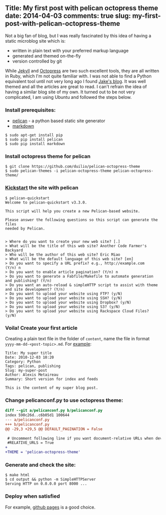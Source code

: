 Title: My first post with pelican octopress theme
date: 2014-04-03
comments: true
slug: my-first-post-with-pelican-octopress-theme
---

<!-- PELICAN_BEGIN_SUMMARY -->
Not a big fan of blog, but I was really fascinated by this idea of having a
static microblog site which is:

 * written in plain text with your preferred markup language
 * generated and themed on-the-fly
 * version controlled by git

While [Jekyll](http://jekyllrb.com) and [Octopress](http://octopress.org) are
two such excellent tools, they are all written in Ruby, which I'm not quite
familiar with.  I was not able to find a Python equivalent tool until not very
long ago I found [Jake's blog](http://jakevdp.github.io).  It was well themed
and all the articles are great to read.  I can't refrain the idea of having
a similar blog site of my own.  It turned out to be not very complicated, I
am using Ubuntu and followed the steps below.

<!-- PELICAN_END_SUMMARY -->

### Install prerequisites:

 * [pelican](http://getpelican.com) - a python based static site generator
 * [markdown](http://https://help.github.com/articles/markdown-basics)

``` shell
$ sudo apt-get install pip
$ sudo pip install pelican
$ sudo pip install markdown
```

### Install octopress theme for pelican

``` shell
$ git clone https://github.com/duilio/pelican-octopress-theme
$ sudo pelican-themes -i pelican-octopress-theme pelican-octopress-theme/
```

### [Kickstart](http://docs.getpelican.com/en/3.3.0/getting_started.html) the site with pelican

``` shell
$ pelican-quickstart 
Welcome to pelican-quickstart v3.3.0.

This script will help you create a new Pelican-based website.

Please answer the following questions so this script can generate the files
needed by Pelican.

    
> Where do you want to create your new web site? [.] 
> What will be the title of this web site? Another Code Farmer's Backyard
> Who will be the author of this web site? Eric Miao
> What will be the default language of this web site? [en] 
> Do you want to specify a URL prefix? e.g., http://example.com   (Y/n) n
> Do you want to enable article pagination? (Y/n) n
> Do you want to generate a Fabfile/Makefile to automate generation and publishing? (Y/n) 
> Do you want an auto-reload & simpleHTTP script to assist with theme and site development? (Y/n) 
> Do you want to upload your website using FTP? (y/N) 
> Do you want to upload your website using SSH? (y/N) 
> Do you want to upload your website using Dropbox? (y/N) 
> Do you want to upload your website using S3? (y/N) 
> Do you want to upload your website using Rackspace Cloud Files? (y/N) 
```

### Voila! Create your first article

Creating a plain text file in the folder of `content`, name the file in format
`yyyy-mm-dd-<post-topic>.md`.  For [example](http://docs.getpelican.com/en/3.3.0/getting_started.html#writing-content-using-pelican):


```
Title: My super title
Date: 2010-12-03 10:20
Category: Python
Tags: pelican, publishing
Slug: my-super-post
Author: Alexis Metaireau
Summary: Short version for index and feeds

This is the content of my super blog post.
```

### Change pelicanconf.py to use octopress theme:

``` diff
diff --git a/pelicanconf.py b/pelicanconf.py
index 590c26d..c6b05d1 100644
--- a/pelicanconf.py
+++ b/pelicanconf.py
@@ -29,3 +29,5 @@ DEFAULT_PAGINATION = False
 
 # Uncomment following line if you want document-relative URLs when developing
 #RELATIVE_URLS = True
+
+THEME = 'pelican-octopress-theme'
```

### Generate and check the site:

``` shell
$ make html
$ cd output && python -m SimpleHTTPServer
Serving HTTP on 0.0.0.0 port 8000 ...
```

### Deploy when satisfied

For example, [github pages](http://pages.github.com/) is a good choice.
